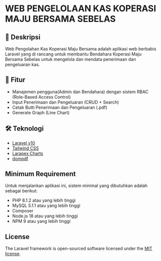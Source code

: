 # WEB PENGELOLAAN KAS KOPERASI MAJU BERSAMA SEBELAS
## 📑 Deskripsi

Web Pengolahan Kas Koperasi Maju Bersama adalah aplikasi web berbabis Laravel yang di rancang untuk membantu Bendahara Koperasi Maju Bersama Sebelas untuk mengelola dan mendata penerimaan dan pengeluaran kas.

## 📌 Fitur

-   Manajemen pengguna(Admin dan Bendahara) dengan sistem RBAC (Role-Based Access Control)
-   Input Penerimaan dan Pengeluaran (CRUD + Search)
-   Cetak Butti Penerimaan dan Pengeluaran (.pdf)
-   Generate Graph (Line Chart)

## 🛠 Teknologi

-   [Laravel v10](https://github.com/laravel/framework)
-   [Tailwind CSS](https://tailwindcss.com/)
-   [Larapex Charts](https://larapex-charts.netlify.app/)
-   [dompdf](https://github.com/dompdf/dompdf)

## Minimum Requirement

Untuk menjalankan aplikasi ini, sistem minimal yang dibutuhkan adalah sebagai berikut:

-   PHP 8.1.2 atau yang lebih tinggi
-   MySQL 5.1.1 atau yang lebih tinggi
-   Composer
-   Node.js 18 atau yang lebih tinggi
-   NPM 9 atau yang lebih tinggi

## License

The Laravel framework is open-sourced software licensed under the [MIT license](https://opensource.org/licenses/MIT).
